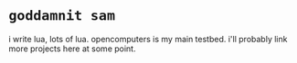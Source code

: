 # `goddamnit sam`
i write lua, lots of lua. opencomputers is my main testbed. i'll probably link more projects here at some point.
